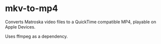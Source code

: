 # mkv-to-mp4

Converts Matroska video files to a QuickTime compatible MP4, playable on Apple Devices.

Uses ffmpeg as a dependency.
